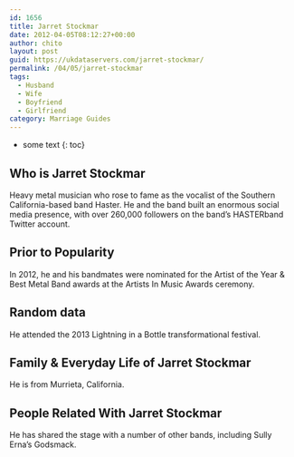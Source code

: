 ```yaml
---
id: 1656
title: Jarret Stockmar
date: 2012-04-05T08:12:27+00:00
author: chito
layout: post
guid: https://ukdataservers.com/jarret-stockmar/
permalink: /04/05/jarret-stockmar
tags:
  - Husband
  - Wife
  - Boyfriend
  - Girlfriend
category: Marriage Guides
---
```


* some text
{: toc}


## Who is  Jarret Stockmar
                  
                  
                  
Heavy metal musician who rose to fame as the vocalist of the Southern California-based band Haster. He and the band built an enormous social media presence, with over 260,000 followers on the band&#8217;s HASTERband Twitter account.
                  
                
                
                
## Prior to Popularity 
                  
                  
                  
In 2012, he and his bandmates were nominated for the Artist of the Year & Best Metal Band awards at the Artists In Music Awards ceremony.
                  
                
                
                
## Random data 
                  
                  
                  
He attended the 2013 Lightning in a Bottle transformational festival.
                  
                
                
                
## Family & Everyday Life of Jarret Stockmar
                  
                  
                  
He is from Murrieta, California.
                  
                
                
                
## People Related With  Jarret Stockmar
                  
                  
                  
He has shared the stage with a number of other bands, including Sully Erna&#8217;s Godsmack. 
                  
                
              
            
          
          
          
    
    
  
